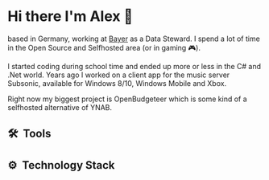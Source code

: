 # Hi there I'm Alex 👋

based in Germany, working at [Bayer](https://www.bayer.com) as a Data Steward. I spend a lot of time in the Open Source and Selfhosted area (or in gaming 🎮).

I started coding during school time and ended up more or less in the C# and .Net world. Years ago I worked on a client app for the music server Subsonic, available for Windows 8/10, Windows Mobile and Xbox. 

Right now my biggest project is OpenBudgeteer which is some kind of a selfhosted alternative of YNAB.

## 🛠️ &nbsp;Tools


## ⚙️ &nbsp;Technology Stack

<!--
**TheAxelander/TheAxelander** is a ✨ _special_ ✨ repository because its `README.md` (this file) appears on your GitHub profile.

Here are some ideas to get you started:

- 🔭 I’m currently working on ...
- 🌱 I’m currently learning ...
- 👯 I’m looking to collaborate on ...
- 🤔 I’m looking for help with ...
- 💬 Ask me about ...
- 📫 How to reach me: ...
- 😄 Pronouns: ...
- ⚡ Fun fact: ...
-->
